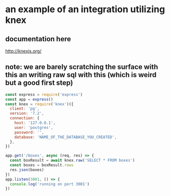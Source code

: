 # an example of an integration utilizing knex

## documentation here

http://knexjs.org/

## note: we are barely scratching the surface with this an writing raw sql with this (which is weird but a good first step)

```js
const express = require('express')
const app = express()
const knex = require('knex')({
  client: 'pg',
  version: '7.2',
  connection: {
    host: '127.0.0.1',
    user: 'postgres',
    password: '',
    database: 'NAME_OF_THE_DATABASE_YOU_CREATED',
  },
})

app.get('/boxes', async (req, res) => {
  const boxResult = await knex.raw('SELECT * FROM boxes')
  const boxes = boxResult.rows
  res.json(boxes)
})
app.listen(3001, () => {
  console.log('running on port 3001')
})
```
